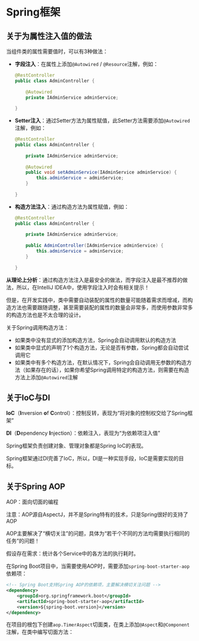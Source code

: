 # Spring框架

## 关于为属性注入值的做法

当组件类的属性需要值时，可以有3种做法：

- **字段注入**：在属性上添加`@Autowired` / `@Resource`注解，例如：

  ```java
  @RestController
  public class AdminController {
      
      @Autowired
      private IAdminService adminService;
      
  }
  ```

- **Setter注入**：通过Setter方法为属性赋值，此Setter方法需要添加`@Autowired`注解，例如：

  ```java
  @RestController
  public class AdminController {
      
      private IAdminService adminService;
      
      @Autowired
      public void setAdminService(IAdminService adminService) {
          this.adminService = adminService;
      }
      
  }
  ```

- **构造方法注入**：通过构造方法为属性赋值，例如：

  ```java
  @RestController
  public class AdminController {
      
      private IAdminService adminService;
      
      public AdminController(IAdminService adminService) {
          this.adminService = adminService;
      }
      
  }
  ```

**从理论上分析**：通过构造方法注入是最安全的做法，而字段注入是最不推荐的做法，所以，在IntelliJ IDEA中，使用字段注入时会有相关提示！

但是，在开发实践中，类中需要自动装配的属性的数量可能随着需求而增减，而构造方法也需要跟随调整，甚至需要装配的属性的数量会非常多，而使用参数非常多的构造方法也是不太合理的设计。

关于Spring调用构造方法：

- 如果类中没有显式的添加构造方法，Spring会自动调用默认的构造方法
- 如果类中显式的声明了1个构造方法，无论是否有参数，Spring都会自动尝试调用它
- 如果类中有多个构造方法，在默认情况下，Spring会自动调用无参数的构造方法（如果存在的话），如果你希望Spring调用特定的构造方法，则需要在构造方法上添加`@Autowired`注解

## 关于IoC与DI

**IoC**（**I**nversion **o**f **C**ontrol）：控制反转，表现为“将对象的控制权交给了Spring框架”

**DI**（**D**ependency **I**njection）：依赖注入，表现为“为依赖项注入值”

Spring框架负责创建对象、管理对象都是Spring IoC的表现。

Spring框架通过DI完善了IoC，所以，DI是一种实现手段，IoC是需要实现的目标。

## 关于Spring AOP

AOP：面向切面的编程

注意：AOP源自AspectJ，并不是Spring特有的技术，只是Spring很好的支持了AOP

AOP主要解决了“横切关注”的问题，具体为“若干个不同的方法均需要执行相同的任务”的问题！

假设存在需求：统计各个Service中的各方法的执行耗时。

在Spring Boot项目中，当需要使用AOP时，需要添加`spring-boot-starter-aop`依赖项：

```xml
<!-- Spring Boot支持Spring AOP的依赖项，主要解决横切关注问题 -->
<dependency>
    <groupId>org.springframework.boot</groupId>
    <artifactId>spring-boot-starter-aop</artifactId>
    <version>${spring-boot.version}</version>
</dependency>
```

在项目的根包下创建`aop.TimerAspect`切面类，在类上添加`@Aspect`和`@Component`注解，在类中编写切面方法：

```java
```























